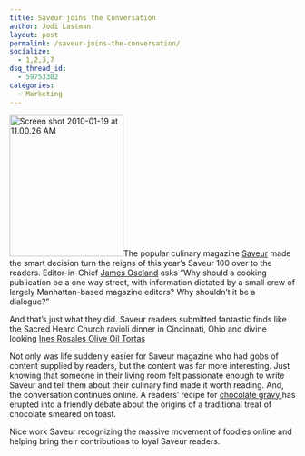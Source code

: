 ```yaml
---
title: Saveur joins the Conversation
author: Jodi Lastman
layout: post
permalink: /saveur-joins-the-conversation/
socialize:
  - 1,2,3,7
dsq_thread_id:
  - 59753302
categories:
  - Marketing
---
```

<img class="alignleft size-full wp-image-1747" title="Screen shot 2010-01-19 at 11.00.26 AM" src="http://hypenotic.com/wordpress/wp-content/uploads/2010/01/Screen-shot-2010-01-19-at-11.00.26-AM.png" alt="Screen shot 2010-01-19 at 11.00.26 AM" width="201" height="249" />The popular culinary magazine [Saveur][1] made the smart decision turn the reigns of this year&#8217;s Saveur 100 over to the readers. Editor-in-Chief [James Oseland][2] asks &#8220;Why should a cooking publication be a one way street, with information dictated by a small crew of largely Manhattan-based magazine editors? Why shouldn&#8217;t it be a dialogue?&#8221;

And that&#8217;s just what they did. Saveur readers submitted fantastic finds like the Sacred Heard Church ravioli dinner in Cincinnati, Ohio and divine looking [Ines Rosales Olive Oil Tortas ][3]

Not only was life suddenly easier for Saveur magazine who had gobs of content supplied by readers, but the content was far more interesting. Just knowing that someone in their living room felt passionate enough to write Saveur and tell them about their culinary find made it worth reading. And, the conversation continues online. A readers&#8217; recipe for [chocolate gravy ][4] has erupted into a friendly debate about the origins of a traditional treat of chocolate smeared on toast.

Nice work Saveur recognizing the massive movement of foodies online and helping bring their contributions to loyal Saveur readers.

 [1]: http://www.saveur.com/index.jsp
 [2]: http://jamesoseland.com/
 [3]: http://www.inesrosales.com/
 [4]: http://www.saveur.com/article/Recipes/Chocolate-Gravy